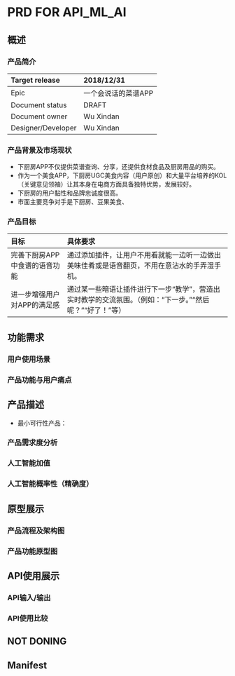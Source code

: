 # PRD FOR API_ML_AI

## 概述
### 产品简介
Target release|2018/12/31
:---|:---
Epic|一个会说话的菜谱APP
Document status| DRAFT
Document owner| Wu Xindan
Designer/Developer| Wu Xindan
### 产品背景及市场现状
- 下厨房APP不仅提供菜谱查询、分享，还提供食材食品及厨房用品的购买。
- 作为一个美食APP，下厨房UGC美食内容（用户原创）和大量平台培养的KOL（关键意见领袖）让其本身在电商方面具备独特优势，发展较好。
- 下厨房的用户黏性和品牌忠诚度很高。
- 市面主要竞争对手是下厨房、豆果美食、

### 产品目标
目标|具体要求
:---|:----
完善下厨房APP中食谱的语音功能|通过添加插件，让用户不用看就能一边听一边做出美味佳肴或是语音翻页，不用在意沾水的手弄湿手机。
进一步增强用户对APP的满足感|通过某一些暗语让插件进行下一步“教学”，营造出实时教学的交流氛围。（例如：“下一步。”“然后呢？”“好了！”等）


## 功能需求
### 用户使用场景

### 产品功能与用户痛点

## 产品描述
- 最小可行性产品：
### 产品需求度分析

### 人工智能加值

### 人工智能概率性（精确度）

## 原型展示
### 产品流程及架构图
### 产品功能原型图

## API使用展示
### API输入/输出
### API使用比较

## NOT DONING

## Manifest
